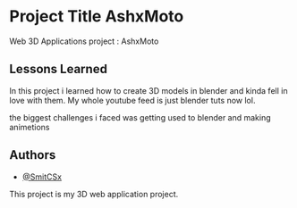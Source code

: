 # Project Title  AshxMoto
Web 3D Applications project : AshxMoto 


## Lessons Learned
In this project i learned how to create 3D models in blender and kinda fell in love with them. My whole youtube feed is just blender tuts now lol.

the biggest challenges i faced was getting used to blender and making animetions 


## Authors

- [@SmitCSx](https://github.com/SmitCSx)

This project is my 3D web application project.

